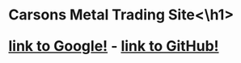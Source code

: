 <p align="center">
<h1>Carsons Metal Trading Site<\h1>
</p>

[link to Google!](http://google.com) - [link to GitHub!](http://github.com)
